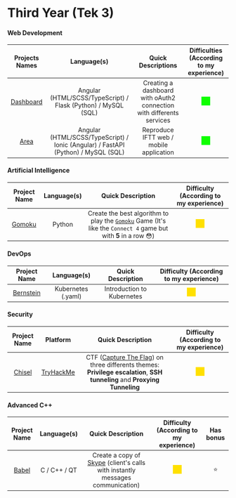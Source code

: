 # Third Year (Tek 3)

#### Web Development

| Projects Names | Language(s) | Quick Descriptions | Difficulties (According to my experience) |
|    :---:     |    :---:    |       :---:       | :---: |
|[Dashboard]| Angular (HTML/SCSS/TypeScript) / Flask (Python) / MySQL (SQL) | Creating a dashboard with oAuth2 connection with differents services | ![Easy Difficulty] |
|[Area]| Angular (HTML/SCSS/TypeScript) / Ionic (Angular) / FastAPI (Python) / MySQL (SQL) | Reproduce IFTT web / mobile application | ![Easy Difficulty] |

[Dashboard]: https://github.com/Mitix-EPI/Epitech-All-Projects/tree/main/Tek3/Web/Dashboard

[Area]: https://github.com/Mitix-EPI/Epitech-All-Projects/tree/main/Tek3/Web/Area

#### Artificial Intelligence

| Project Name | Language(s) | Quick Description | Difficulty (According to my experience) |
|    :---:     |    :---:    |       :---:       | :---: |
|[Gomoku]| Python | Create the best algorithm to play the [`Gomoku`](https://en.wikipedia.org/wiki/Gomoku) Game (It's like the `Connect 4` game but with **5** in a row :flushed:) | ![Medium Difficulty] |

[Gomoku]: https://github.com/Mitix-EPI/Epitech-All-Projects/tree/main/Tek3/Artificial%20Intelligence/Gomoku

#### DevOps

| Project Name | Language(s) | Quick Description | Difficulty (According to my experience) |
|    :---:     |    :---:    |       :---:       | :---: |
|[Bernstein]| Kubernetes (.yaml) | Introduction to Kubernetes | ![Medium Difficulty] |

[Bernstein]: https://github.com/Mitix-EPI/Epitech-All-Projects/tree/main/Tek3/DevOps/Bernstein

#### Security

| Project Name | Platform | Quick Description | Difficulty (According to my experience) |
|    :---:     |    :---:    |       :---:       | :---: |
|[Chisel]| [TryHackMe](https://tryhackme.com/) | CTF ([Capture The Flag](https://en.wikipedia.org/wiki/Capture_the_flag_(cybersecurity))) on three differents themes: **Privilege escalation**, **SSH tunneling** and **Proxying Tunneling**| ![Medium Difficulty] |

[Chisel]: https://github.com/Mitix-EPI/Epitech-All-Projects/tree/main/Tek3/Security/Chisel

#### Advanced C++

| Project Name | Language(s) | Quick Description | Difficulty (According to my experience) | Has bonus |
|    :---:     |    :---:    |       :---:       | :---: | :---: |
|[Babel]| C / C++ / QT | Create a copy of [Skype](https://fr.wikipedia.org/wiki/Microsoft_Skype_Division) (client's calls with instantly messages communication) | ![Medium Difficulty] | :star: |

[Babel]: https://github.com/Mitix-EPI/Epitech-All-Projects/tree/main/Tek3/Advanced%20C++/Babel

[Easy Difficulty]: ../images/easy.png
[Medium Difficulty]: ../images/medium.png
[Hard Difficulty]: ../images/hard.png
